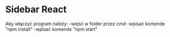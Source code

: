 # Sidebar React 
Aby włączyć program należy: 
-wejsć w folder przez cmd 
-wpisać komende "npm install" 
-wpisać komende "npm start"
